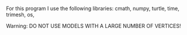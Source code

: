 For this program I use the following libraries:
  cmath,
  numpy,
  turtle,
  time,
  trimesh,
  os,

Warning: DO NOT USE MODELS WITH A LARGE NUMBER OF VERTICES!
